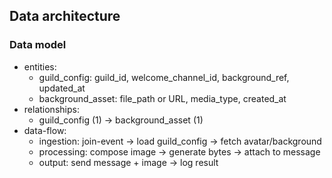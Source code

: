 ## Data architecture

### Data model
- entities:
  - guild_config: guild_id, welcome_channel_id, background_ref, updated_at
  - background_asset: file_path or URL, media_type, created_at
- relationships:
  - guild_config (1) -> background_asset (1)
- data-flow:
  - ingestion: join-event -> load guild_config -> fetch avatar/background
  - processing: compose image -> generate bytes -> attach to message
  - output: send message + image -> log result

